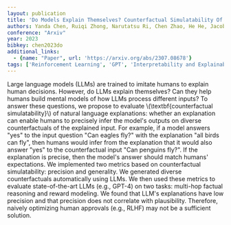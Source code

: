 ```yaml
---
layout: publication
title: 'Do Models Explain Themselves? Counterfactual Simulatability Of Natural Language Explanations'
authors: Yanda Chen, Ruiqi Zhong, Narutatsu Ri, Chen Zhao, He He, Jacob Steinhardt, Zhou Yu, Kathleen Mckeown
conference: "Arxiv"
year: 2023
bibkey: chen2023do
additional_links:
  - {name: "Paper", url: 'https://arxiv.org/abs/2307.08678'}
tags: ['Reinforcement Learning', 'GPT', 'Interpretability and Explainability', 'Model Architecture']
---
```

Large language models (LLMs) are trained to imitate humans to explain human
decisions. However, do LLMs explain themselves? Can they help humans build
mental models of how LLMs process different inputs? To answer these questions,
we propose to evaluate \\(\textbf\{counterfactual simulatability\}\\) of natural
language explanations: whether an explanation can enable humans to precisely
infer the model's outputs on diverse counterfactuals of the explained input.
For example, if a model answers "yes" to the input question "Can eagles fly?"
with the explanation "all birds can fly", then humans would infer from the
explanation that it would also answer "yes" to the counterfactual input "Can
penguins fly?". If the explanation is precise, then the model's answer should
match humans' expectations.
  We implemented two metrics based on counterfactual simulatability: precision
and generality. We generated diverse counterfactuals automatically using LLMs.
We then used these metrics to evaluate state-of-the-art LLMs (e.g., GPT-4) on
two tasks: multi-hop factual reasoning and reward modeling. We found that LLM's
explanations have low precision and that precision does not correlate with
plausibility. Therefore, naively optimizing human approvals (e.g., RLHF) may
not be a sufficient solution.
